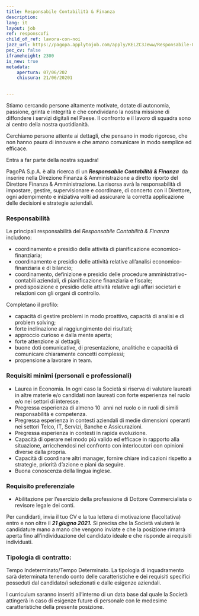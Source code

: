 ```yaml
---
title: Responsabile Contabilità & Finanza
description:
lang: it
layout: job
ref: responscofi
child_of_ref: lavora-con-noi
jazz_url: https://pagopa.applytojob.com/apply/KELZC3Jeww/Responsabile-Contabilit-Finanza
pec_cv: false
iframeheight: 2300
is_new: true
metadata:
    apertura: 07/06/202
    chiusura: 21/06/20201

  
---
```

Stiamo cercando persone altamente motivate, dotate di autonomia, passione, grinta e integrità e che condividano la nostra missione di diffondere i servizi digitali nel Paese. 
Il confronto e il lavoro di squadra sono al centro della nostra quotidianità. 

Cerchiamo persone attente ai dettagli, che pensano in modo rigoroso, che non hanno paura di innovare e che amano comunicare in modo semplice ed efficace.

Entra a far parte della nostra squadra!

PagoPA S.p.A. è alla ricerca di un ***Responsabile Contabilità & Finanza***  da inserire nella Direzione Finanza & Amministrazione a diretto riporto del Direttore Finanza & Amministrazione. La risorsa avrà la responsabilità di impostare, gestire, supervisionare e coordinare, di concerto con il Direttore, ogni adempimento e iniziativa volti ad assicurare la corretta applicazione delle decisioni e strategie aziendali.

### Responsabilità

Le principali responsabilità del _Responsabile Contabilità & Finanza_ includono:
* coordinamento e presidio delle attività di pianificazione economico-finanziaria; 
* coordinamento e presidio delle attività relative all’analisi economico-finanziaria e di bilancio; 
* coordinamento, definizione e presidio delle procedure amministrativo-contabili aziendali, di pianificazione finanziaria e fiscale;  
* predisposizione e presidio delle attività relative agli affari societari e relazioni con gli organi di controllo. 
 

Completano il profilo:
* capacità di gestire problemi in modo proattivo, capacità di analisi e di problem solving; 
* forte inclinazione al raggiungimento dei risultati; 
* approccio curioso e dalla mente aperta; 
* forte attenzione ai dettagli; 
* buone doti comunicative, di presentazione, analitiche e capacità di comunicare chiaramente concetti complessi; 
* propensione a lavorare in team. 

### Requisiti minimi (personali e professionali)
* Laurea in Economia. In ogni caso la Società si riserva di valutare laureati in altre materie e/o candidati non laureati con forte esperienza nel ruolo e/o nei settori di interesse.   
* Pregressa esperienza di almeno 10  anni nel ruolo o in ruoli di simili responsabilità e competenza.  
* Pregressa esperienza in contesti aziendali di medie dimensioni operanti nei settori Telco, IT, Servizi, Banche e Assicurazioni. 
* Pregressa esperienza in contesti in rapida evoluzione. 
* Capacità di operare nel modo più valido ed efficace in rapporto alla situazione, arricchendosi nel confronto con interlocutori con opinioni diverse dalla propria. 
* Capacità di coordinare altri manager, fornire chiare indicazioni rispetto a strategie, priorità d’azione e piani da seguire. 
* Buona conoscenza della lingua inglese. 

### Requisito preferenziale
* Abilitazione per l’esercizio della professione di Dottore Commercialista o revisore legale dei conti. 

Per candidarti, invia il tuo CV e la tua lettera di motivazione (facoltativa) entro e non oltre il ***21 giugno 2021.*** Si precisa che la Società valuterà le candidature mano a mano che vengono inviate e che la posizione rimarrà aperta fino all’individuazione del candidato ideale e che risponde ai requisiti individuati.

### Tipologia di contratto:
Tempo Indeterminato/Tempo Determinato. La tipologia di inquadramento sarà determinata tenendo conto delle caratteristiche e dei requisiti specifici posseduti dal candidato/i selezionati e dalle esigenze aziendali.

I curriculum saranno inseriti all’interno di un data base dal quale la Società attingerà in caso di esigenze future di personale con le medesime caratteristiche della presente posizione.

